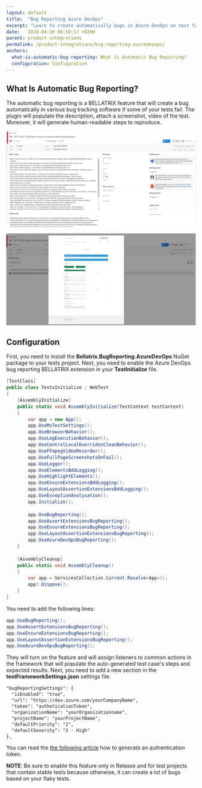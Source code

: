 ```yaml
---
layout: default
title:  "Bug Reporting Azure DevOps"
excerpt: "Learn to create automatically bugs in Azure DevOps on test failure."
date:   2020-04-30 06:50:17 +0200
parent: product-integrations
permalink: /product-integrations/bug-reporting-azuredevops/
anchors:
  what-is-automatic-bug-reporting: What Is Automatic Bug Reporting?
  configuration: Configuration
---
```

What Is Automatic Bug Reporting?
-------
The automatic bug reporting is a BELLATRIX feature that will create a bug automatically in various bug tracking software if some of your tests fail. The plugin will populate the description, attach a screenshot, video of the test. Moreover, it will generate human-readable steps to reproduce.

![Bellatrix](images/bug-reporting-azuredevops.png)

![Bellatrix](images/bug-reporting-azuredevops-screenshots.png)

Configuration
-------------
First, you need to install the **Bellatrix.BugReporting.AzureDevOps** NuGet package to your tests project.
Next, you need to enable the Azure DevOps bug reporting BELLATRIX extension in your **TestInitialize** file.
```csharp
[TestClass]
public class TestsInitialize : WebTest
{
    [AssemblyInitialize]
    public static void AssemblyInitialize(TestContext testContext)
    {
        var app = new App();
        app.UseMsTestSettings();
        app.UseBrowserBehavior();
        app.UseLogExecutionBehavior();
        app.UseControlLocalOverridesCleanBehavior();
        app.UseFFmpegVideoRecorder();
        app.UseFullPageScreenshotsOnFail();
        app.UseLogger();
        app.UseElementsBddLogging();
        app.UseHighlightElements();
        app.UseEnsureExtensionsBddLogging();
        app.UseLayoutAssertionExtensionsBddLogging();
        app.UseExceptionAnalysation();
        app.Initialize();

        app.UseBugReporting();
        app.UseAssertExtensionsBugReporting();
        app.UseEnsureExtensionsBugReporting();
        app.UseLayoutAssertionExtensionsBugReporting();
        app.UseAzureDevOpsBugReporting();
    }

    [AssemblyCleanup]
    public static void AssemblyCleanup()
    {
        var app = ServicesCollection.Current.Resolve<App>();
        app?.Dispose();
    }
}
```
You need to add the following lines:
```csharp
app.UseBugReporting();
app.UseAssertExtensionsBugReporting();
app.UseEnsureExtensionsBugReporting();
app.UseLayoutAssertionExtensionsBugReporting();
app.UseAzureDevOpsBugReporting();
```
They will turn on the feature and will assign listeners to common actions in the framework that will populate the auto-generated test case's steps and expected results.
Next, you need to add a new section in the **testFrameworkSettings.json** settings file.
```
"bugReportingSettings": {
  "isEnabled": "true",
  "url": "https://dev.azure.com/yourCompanyName",
  "token": "autheticationToken",
  "organizationName": "yourOrganizationname",
  "projectName": "yourProjectName",
  "defaultPriority": "2",
  "defaultSeverity": "2 - High"
},
```
You can read the [the following article](https://docs.microsoft.com/en-us/azure/devops/organizations/accounts/use-personal-access-tokens-to-authenticate?view=azure-devops&tabs=preview-page "following article") how to generate an authentication token.

**NOTE**: Be sure to enable this feature only in Release and for test projects that contain stable tests because otherwise, it can create a lot of bugs based on your flaky tests.